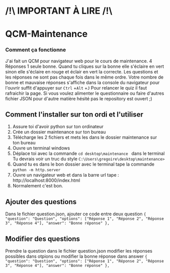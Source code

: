# /!\ IMPORTANT À LIRE /!\
# QCM-Maintenance
### Comment ça fonctionne 
J'ai fait un QCM pour navigateur web pour le cours de maintenance.
4 Réponses 1 seule bonne.
Quand tu cliques sur la bonne elle s'éclaire en vert sinon elle s'éclaire en rouge et éclair en vert la correcte.
Les questions et les réponses ne sont pas chaque fois dans le même ordre. 
Votre nombre de bonne et mauvaise réponses s'affiche dans la console du navigateur pour l'ouvrir suffit d'appuyer sur `Ctrl` +`Alt` +`J`
Pour relancer le quiz il faut rafraichir la page.
Si vous voulez alimenter le questionnaire ou faire d'autres fichier JSON pour d'autre matière hésité pas le repository est ouvert ;)

## Comment l'installer sur ton ordi et l'utiliser
1) Assure toi d'avoir python sur ton ordinateur
2) Crée un dossier maintenance sur ton bureau
3) Télécharge les 2 fichiers et mets les dans le dossier maintenance sur ton bureau
4) Ouvre un terminal windows
5)  Déplace toi avec la commande `cd desktop\maintenance `  dans le terminal 
   Tu devrais voir un truc du style `C:\Users\gregoire\desktop\maintenance>` 
6) Quand tu es dans le bon dossier avec le terminal tape la commande `python -m http.server` 
7) Ouvre un navigateur web et dans la barre url tape : http://localhost:8000/index.html
8) Normalement c'est bon.


## Ajouter des questions 
Dans le fichier question.json, ajouter ce code entre deux question
 `{
                "question": "Question",
                "options": ["Réponse 1", "Réponse 2", "Réponse 3", "Réponse 4"],
                "answer": "Bonne réponse"
 }, `

 
## Modifier des questions
Prendre la question dans le fichier question.json 
modifier les réponses possibles dans otpions ou modifier la bonne réponse dans answer
 `{
                "question": "Question",
                "options": ["Réponse 1", "Réponse 2", "Réponse 3", "Réponse 4"],
                "answer": "Bonne réponse"
 }, `

